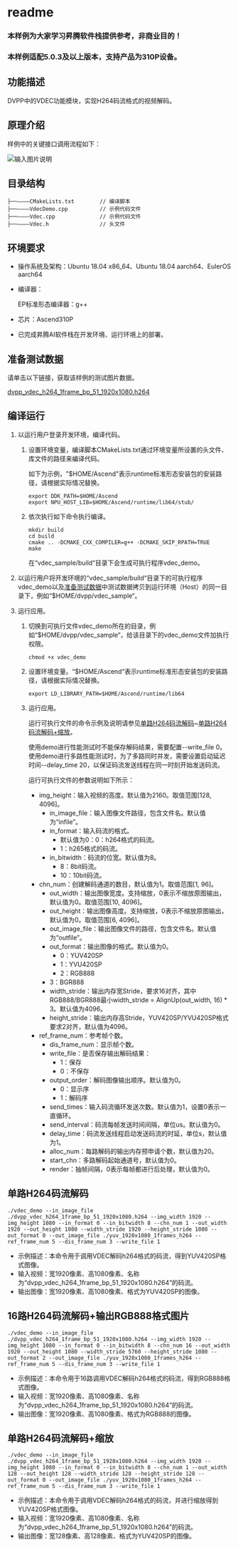 # readme<a name="ZH-CN_TOPIC_0000001072850082"></a>

### 本样例为大家学习昇腾软件栈提供参考，非商业目的！
### 本样例适配5.0.3及以上版本，支持产品为310P设备。


## 功能描述<a name="section09679311389"></a>

DVPP中的VDEC功能模块，实现H264码流格式的视频解码。

## 原理介绍<a name="section19985135703818"></a>

样例中的关键接口调用流程如下：

![输入图片说明](vdec.png)

## 目录结构<a name="section86232112399"></a>

```
├──————CMakeLists.txt        // 编译脚本
├──————VdecDemo.cpp          // 示例代码文件
├──————Vdec.cpp              // 示例代码文件
├──————Vdec.h                // 头文件
```

## 环境要求<a name="section10528164623911"></a>

- 操作系统及架构：Ubuntu 18.04 x86\_64、Ubuntu 18.04 aarch64、EulerOS aarch64

-   编译器：

    EP标准形态编译器：g++

- 芯片：Ascend310P

- 已完成昇腾AI软件栈在开发环境、运行环境上的部署。


## 准备测试数据<a name="section13765133092318"></a>

请单击以下链接，获取该样例的测试图片数据。

[dvpp_vdec_h264_1frame_bp_51_1920x1080.h264](https://obs-9be7.obs.cn-east-2.myhuaweicloud.com/data/dvpp_sample_input_data/dvpp_vdec_h264_1frame_bp_51_1920x1080.h264)

## 编译运行<a name="section3789175815018"></a>

1. 以运行用户登录开发环境，编译代码。

   1. 设置环境变量，编译脚本CMakeLists.txt通过环境变量所设置的头文件、库文件的路径来编译代码。

      如下为示例，"$HOME/Ascend"表示runtime标准形态安装包的安装路径，请根据实际情况替换。

      ```
      export DDK_PATH=$HOME/Ascend
      export NPU_HOST_LIB=$HOME/Ascend/runtime/lib64/stub/
      ```

   2. 依次执行如下命令执行编译。

      ```
      mkdir build
      cd build
      cmake .. -DCMAKE_CXX_COMPILER=g++ -DCMAKE_SKIP_RPATH=TRUE
      make
      ```

      在“vdec\_sample/build“目录下会生成可执行程序vdec\_demo。

2. 以运行用户将开发环境的“vdec\_sample/build“目录下的可执行程序vdec\_demo以及[准备测试数据](#section13765133092318)中测试数据拷贝到运行环境（Host）的同一目录下，例如“$HOME/dvpp/vdec\_sample“。

3. 运行应用。

   1. 切换到可执行文件vdec\_demo所在的目录，例如“$HOME/dvpp/vdec\_sample“，给该目录下的vdec\_demo文件加执行权限。

      ```
      chmod +x vdec_demo
      ```

   2. 设置环境变量。“$HOME/Ascend“表示runtime标准形态安装包的安装路径，请根据实际情况替换。

      ```
      export LD_LIBRARY_PATH=$HOME/Ascend/runtime/lib64
      ```

   3. <a name="li163081446762"></a>运行应用。

      运行可执行文件的命令示例及说明请参见[单路H264码流解码](#section77661251154615)\~[单路H264码流解码+缩放](#section3560932124812)。

      使用demo进行性能测试时不能保存解码结果，需要配置--write\_file 0。使用demo进行多路性能测试时，为了多路同时并发，需要设置启动延迟时间--delay\_time 20，以保证码流发送线程在同一时刻开始发送码流。

      运行可执行文件的参数说明如下所示：

      - img\_height：输入视频的高度。默认值为2160。取值范围\[128, 4096\]。
        - in\_image\_file：输入图像文件路径，包含文件名。默认值为“infile”。
        - in\_format：输入码流的格式。
          - 默认值为0：0：h264格式的码流。
          - 1：h265格式的码流。
        - in\_bitwidth：码流的位宽。默认值为8。
          - 8：8bit码流。
          - 10：10bit码流。
      - chn\_num：创建解码通道的数目，默认值为1。取值范围\[1, 96\]。
        - out\_width：输出图像宽度。支持缩放，0表示不缩放原图输出，默认值为0。取值范围\[10, 4096\]。
        - out\_height：输出图像高度。支持缩放，0表示不缩放原图输出，默认值为0。取值范围\[6, 4096\]。
        - out\_image\_file：输出图像文件的路径，包含文件名。默认值为“outfile”。
        - out\_format：输出图像的格式。默认值为0。
          - 0：YUV420SP
          - 1：YVU420SP
          - 2：RGB888
        - 3：BGR888
        - width\_stride：输出内存宽Stride，要求16对齐，其中RGB888/BGR888最小width\_stride = AlignUp\(out\_width, 16\) \* 3。默认值为4096。
        - height\_stride：输出内存高Stride，YUV420SP/YVU420SP格式要求2对齐，默认值为4096。
      - ref\_frame\_num：参考帧个数。
        - dis\_frame\_num：显示帧个数。
        - write\_file：是否保存输出解码结果：
          - 1：保存
          - 0：不保存
        - output\_order：解码图像输出顺序。默认值为0。
          - 0：显示序
          - 1：解码序
        - send\_times：输入码流循环发送次数。默认值为1，设置0表示一直循环。
        - send\_interval：码流每帧发送时间间隔，单位us。默认值为0。
        - delay\_time：码流发送线程启动发送码流的时延，单位s，默认值为1。
        - alloc\_num：每路解码的输出内存预申请个数，默认值为20。
        - start\_chn：多路解码起始通道号，默认值为0。
        - render：抽帧间隔，0表示每帧都进行后处理，默认值为0。


## 单路H264码流解码<a name="section77661251154615"></a>

```
./vdec_demo --in_image_file ./dvpp_vdec_h264_1frame_bp_51_1920x1080.h264 --img_width 1920 --img_height 1080 --in_format 0 --in_bitwidth 8 --chn_num 1 --out_width 1920 --out_height 1080 --width_stride 1920 --height_stride 1080 --out_format 0 --out_image_file ./yuv_1920x1080_1frames_h264 --ref_frame_num 5 --dis_frame_num 3 --write_file 1
```

-   示例描述：本命令用于调用VDEC解码h264格式的码流，得到YUV420SP格式图像。
-   输入视频：宽1920像素、高1080像素、名称为“dvpp\_vdec\_h264\_1frame\_bp\_51\_1920x1080.h264”的码流。
-   输出图像：宽1920像素、高1080像素、格式为YUV420SP的图像。

## 16路H264码流解码+输出RGB888格式图片<a name="section1648922318485"></a>

```
./vdec_demo --in_image_file ./dvpp_vdec_h264_1frame_bp_51_1920x1080.h264 --img_width 1920 --img_height 1080 --in_format 0 --in_bitwidth 8 --chn_num 16 --out_width 1920 --out_height 1080 --width_stride 5760 --height_stride 1080 --out_format 2 --out_image_file ./yuv_1920x1080_1frames_h264 --ref_frame_num 5 --dis_frame_num 3 --write_file 1
```

-   示例描述：本命令用于16路调用VDEC解码h264格式的码流，得到RGB888格式图像。
-   输入视频：宽1920像素、高1080像素、名称为“dvpp\_vdec\_h264\_1frame\_bp\_51\_1920x1080.h264”的码流。
-   输出图像：宽1920像素、高1080像素、格式为RGB888的图像。

## 单路H264码流解码+缩放<a name="section3560932124812"></a>

```
./vdec_demo --in_image_file ./dvpp_vdec_h264_1frame_bp_51_1920x1080.h264 --img_width 1920 --img_height 1080 --in_format 0 --in_bitwidth 8 --chn_num 1 --out_width 128 --out_height 128 --width_stride 128 --height_stride 128 --out_format 0 --out_image_file ./yuv_1920x1080_1frames_h264 --ref_frame_num 5 --dis_frame_num 3 --write_file 1
```

-   示例描述：本命令用于调用VDEC解码h264格式的码流，并进行缩放得到YUV420SP格式图像。
-   输入视频：宽1920像素、高1080像素、名称为“dvpp\_vdec\_h264\_1frame\_bp\_51\_1920x1080.h264”的码流。
-   输出图像：宽128像素、高128像素、格式为YUV420SP的图像。

